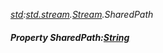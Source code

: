 _[std](../../modules/std/std-module.md):[std.stream](../../modules/std/std-stream.md).[Stream](../../modules/std/std-stream-stream.md).SharedPath_
##### Property SharedPath:[String](../../modules/wonkey/wonkey-types-string.md)
